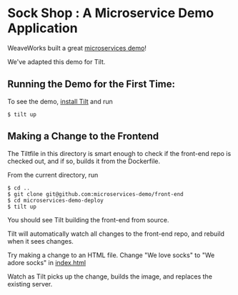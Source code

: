 # Sock Shop : A Microservice Demo Application

WeaveWorks built a great [microservices demo](https://github.com/microservices-demo/microservices-demo)!

We've adapted this demo for Tilt.

## Running the Demo for the First Time:

To see the demo, [install Tilt](https://docs.tilt.dev/install.html) and run

```
$ tilt up
```

## Making a Change to the Frontend

The Tiltfile in this directory is smart enough to check if the front-end repo is
checked out, and if so, builds it from the Dockerfile.

From the current directory, run

```
$ cd ..
$ git clone git@github.com:microservices-demo/front-end
$ cd microservices-demo-deploy
$ tilt up
```

You should see Tilt building the front-end from source.

Tilt will automatically watch all changes to the front-end repo, and rebuild
when it sees changes.

Try making a change to an HTML file. Change "We love socks" to "We adore socks" in
[index.html](https://github.com/microservices-demo/front-end/blob/61d1fdf3ed96a7172e0a2cbaf136d158784f09c0/public/index.html#L86)

Watch as Tilt picks up the change, builds the image, and replaces the existing server.

